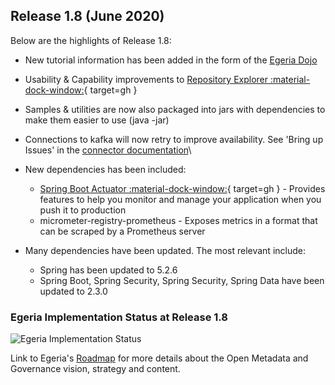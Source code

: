 <!-- SPDX-License-Identifier: CC-BY-4.0 -->
<!-- Copyright Contributors to the Egeria project. -->

## Release 1.8 (June 2020)

Below are the highlights of Release 1.8:

* New tutorial information has been added in the form of the [Egeria Dojo](/getting-started/dojo/)
* Usability & Capability improvements to [Repository Explorer :material-dock-window:](https://github.com/odpi/egeria/blob/main/open-metadata-implementation/user-interfaces/ui-chassis/ui-chassis-spring/docs/RepositoryExplorer/RepositoryExplorerGuide.md){ target=gh }
* Samples & utilities are now also packaged into jars with dependencies to make them easier to use (java -jar)
* Connections to kafka will now retry to improve availability. See 'Bring up Issues' in the [connector documentation](/connectors/resource/kafka-open-metadata-topic-connector/)\

* New dependencies has been included:
    * [Spring Boot Actuator :material-dock-window:](https://github.com/odpi/egeria/blob/main/open-metadata-implementation/server-chassis/server-chassis-spring/README.md){ target=gh } - Provides features to help you monitor and manage your application when you push it to production
    * micrometer-registry-prometheus - Exposes metrics in a format that can be scraped by a Prometheus server
    
* Many dependencies have been updated. The most relevant include:
    * Spring has been updated to 5.2.6
    * Spring Boot, Spring Security, Spring Security, Spring Data have been updated to 2.3.0

### Egeria Implementation Status at Release 1.8
 
![Egeria Implementation Status](/release-notes/functional-organization-showing-implementation-status-for-1.8.png)
 
 Link to Egeria's [Roadmap](/release-notes/roadmap/) for more details about the
 Open Metadata and Governance vision, strategy and content.


